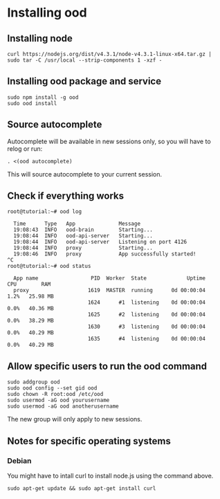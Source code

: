 # Installing ood

## Installing node
```
curl https://nodejs.org/dist/v4.3.1/node-v4.3.1-linux-x64.tar.gz | sudo tar -C /usr/local --strip-components 1 -xzf -
```

## Installing ood package and service
```
sudo npm install -g ood
sudo ood install
```

## Source autocomplete
Autocomplete will be available in new sessions only, so you will have to relog or run:
```
. <(ood autocomplete)
```
This will source autocomplete to your current session.

## Check if everything works
```
root@tutorial:~# ood log

  Time      Type   App              Message  
  19:08:43  INFO   ood-brain        Starting...  
  19:08:44  INFO   ood-api-server   Starting...  
  19:08:44  INFO   ood-api-server   Listening on port 4126  
  19:08:44  INFO   proxy            Starting...  
  19:08:46  INFO   proxy            App successfully started!  
^C
root@tutorial:~# ood status

  App name                 PID  Worker  State             Uptime     CPU        RAM  
  proxy                   1619  MASTER  running      0d 00:00:04    1.2%   25.98 MB  
                          1624      #1  listening    0d 00:00:04    0.0%   40.36 MB  
                          1625      #2  listening    0d 00:00:04    0.0%   38.29 MB  
                          1630      #3  listening    0d 00:00:04    0.0%   40.29 MB  
                          1635      #4  listening    0d 00:00:04    0.0%   40.29 MB  

```

## Allow specific users to run the ood command
```
sudo addgroup ood
sudo ood config --set gid ood
sudo chown -R root:ood /etc/ood
sudo usermod -aG ood yourusername
sudo usermod -aG ood anotherusername
```
The new group will only apply to new sessions.

## Notes for specific operating systems
### Debian
You might have to intall curl to install node.js using the command above.
```
sudo apt-get update && sudo apt-get install curl
```

